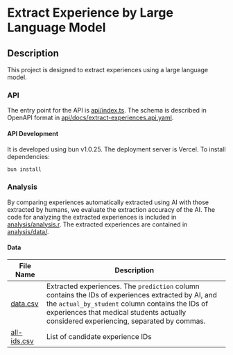 # Extract Experience by Large Language Model

## Description

This project is designed to extract experiences using a large language model.

### API

The entry point for the API is [api/index.ts](api/index.ts). The schema is described in OpenAPI format in [api/docs/extract-experiences.api.yaml](api/docs/extract-experiences.api.yaml).

#### API Development

It is developed using bun v1.0.25. The deployment server is Vercel. To install dependencies:

```bash
bun install
```

### Analysis

By comparing experiences automatically extracted using AI with those extracted by humans, we evaluate the extraction accuracy of the AI. The code for analyzing the extracted experiences is included in [analysis/analysis.r](analysis/analysis.r). The extracted experiences are contained in [analysis/data/](analysis/data/).

#### Data

| File Name | Description |
| --- | --- |
| [data.csv](analysis/data/data.csv) | Extracted experiences. The `prediction` column contains the IDs of experiences extracted by AI, and the `actual_by_student` column contains the IDs of experiences that medical students actually considered experiencing, separated by commas. |
| [all-ids.csv](analysis/data/all-ids.csv) | List of candidate experience IDs |
